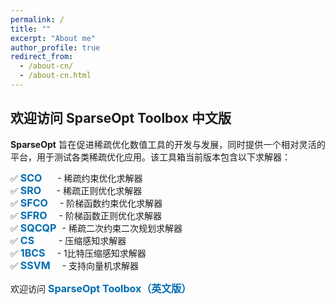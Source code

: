 ```yaml
---
permalink: /
title: ""
excerpt: "About me"
author_profile: true
redirect_from: 
  - /about-cn/
  - /about-cn.html
---
```


<style>
a:link {
  text-decoration: none;
}

a:visited {
  text-decoration: none;
}

a:hover {
  text-decoration: underline;
}

a:active {
  text-decoration: underline;
}
</style>


##  欢迎访问 SparseOpt Toolbox 中文版

<div style="text-align:justify">  
<b>SparseOpt</b> 旨在促进稀疏优化数值工具的开发与发展，同时提供一个相对灵活的平台，用于测试各类稀疏优化应用。该工具箱当前版本包含以下求解器：
</div>

<p style="line-height: 2;"></p>

✅ <a style="font-size: 16px; font-weight: bold;color:#006DB0" href="https://sparseopt-cn.github.io/SCO-CN/" target="_blank">SCO</a><span style="color:#ffffff">AA1</span>- 稀疏约束优化求解器<br>
✅ <a style="font-size: 16px; font-weight: bold;color:#006DB0" href="https://sparseopt-cn.github.io/SRO-CN/" target="_blank">SRO</a><span style="color:#ffffff">AA1</span>- 稀疏正则优化求解器<br>
✅ <a style="font-size: 16px; font-weight: bold;color:#006DB0" href="https://sparseopt-cn.github.io/SFCO-CN/" target="_blank">SFCO</a><span style="color:#ffffff">AA</span>- 阶梯函数约束优化求解器<br>
✅ <a style="font-size: 16px; font-weight: bold;color:#006DB0" href="https://sparseopt-cn.github.io/SFRO-CN/" target="_blank">SFRO</a><span style="color:#ffffff">AA</span>- 阶梯函数正则优化求解器<br>
✅ <a style="font-size: 16px; font-weight: bold;color:#006DB0" href="https://sparseopt-cn.github.io/SQCQP-CN/" target="_blank">SQCQP</a><span style="color:#ffffff">A</span>- 稀疏二次约束二次规划求解器<br>
✅ <a style="font-size: 16px; font-weight: bold;color:#006DB0" href="https://sparseopt-cn.github.io/CS-CN/" target="_blank">CS</a><span style="color:#ffffff">AAAA</span>- 压缩感知求解器<br>
✅ <a style="font-size: 16px; font-weight: bold;color:#006DB0" href="https://sparseopt-cn.github.io/1BCS-CN/" target="_blank">1BCS</a><span style="color:#ffffff">AA</span>- 1比特压缩感知求解器<br>
✅ <a style="font-size: 16px; font-weight: bold;color:#006DB0" href="https://sparseopt-cn.github.io/SSVM-CN/" target="_blank">SSVM</a><span style="color:#ffffff">AA</span>- 支持向量机求解器<br>

<p style="line-height: 2;"></p>
<div style="text-align:justify">  
欢迎访问 <a style="font-size: 16px; font-weight: bold;color:#006DB0" href="https://sparseopt.github.io" target="_blank">SparseOpt Toolbox（英文版）</a>
</div>
